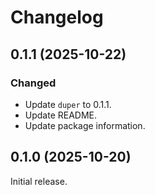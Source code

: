 # Changelog

## 0.1.1 (2025-10-22)

### Changed

- Update `duper` to 0.1.1.
- Update README.
- Update package information.

## 0.1.0 (2025-10-20)

Initial release.
